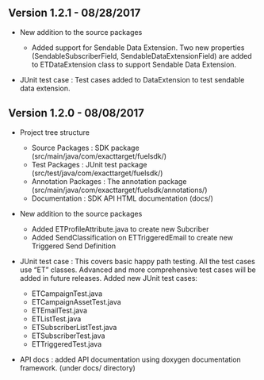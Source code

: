 ## Version 1.2.1 - 08/28/2017 ##

* New addition to the source packages
    - Added support for Sendable Data Extension. Two new properties (SendableSubscriberField, SendableDataExtensionField) are added to ETDataExtension class to support Sendable Data Extension. 

* JUnit test case : Test cases added to DataExtension to test sendable data extension.

## Version 1.2.0 - 08/08/2017 ##
* Project tree structure 
    * Source Packages       : SDK package (src/main/java/com/exacttarget/fuelsdk/)
    * Test Packages         : JUnit test package (src/test/java/com/exacttarget/fuelsdk/)
    * Annotation Packages   : The annotation package (src/main/java/com/exacttarget/fuelsdk/annotations/)
    * Documentation		: SDK API HTML documentation (docs/)

* New addition to the source packages
    - Added ETProfileAttribute.java to create new Subcriber
    - Added SendClassification on ETTriggeredEmail to create new Triggered Send Definition

* JUnit test case : This covers basic happy path testing. All the test cases use “ET” classes. Advanced and more comprehensive test cases will be added in future releases. Added new JUnit test cases:
     - ETCampaignTest.java
     - ETCampaignAssetTest.java
     - ETEmailTest.java
     - ETListTest.java
     - ETSubscriberListTest.java
     - ETSubscriberTest.java
     - ETTriggeredTest.java

* API docs : added API documentation using doxygen documentation framework. (under docs/ directory)